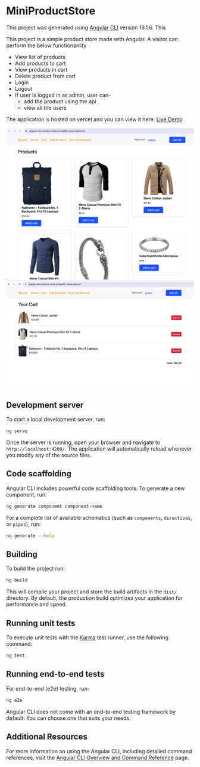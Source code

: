 # MiniProductStore

This project was generated using [Angular CLI](https://github.com/angular/angular-cli) version 19.1.6.
This 

This project is a simple product store made with Angular. A visitor can perform the below functionanlity
* View list of products
* Add products to cart
* View products in cart
* Delete product from cart
* Login
* Logout
* If user is logged in as admin, user can-
    - add the product using the api
    - view all the users

The application is hosted on vercel and you can view it here: 
[Live Demo](https://angular-mini-product-store-jovzqy992.vercel.app/home)

![Products List](src/assets/products.png)
![Shopping Cart](src/assets/cart.png)


## Development server

To start a local development server, run:

```bash
ng serve
```

Once the server is running, open your browser and navigate to `http://localhost:4200/`. The application will automatically reload whenever you modify any of the source files.

## Code scaffolding

Angular CLI includes powerful code scaffolding tools. To generate a new component, run:

```bash
ng generate component component-name
```

For a complete list of available schematics (such as `components`, `directives`, or `pipes`), run:

```bash
ng generate --help
```

## Building

To build the project run:

```bash
ng build
```

This will compile your project and store the build artifacts in the `dist/` directory. By default, the production build optimizes your application for performance and speed.

## Running unit tests

To execute unit tests with the [Karma](https://karma-runner.github.io) test runner, use the following command:

```bash
ng test
```

## Running end-to-end tests

For end-to-end (e2e) testing, run:

```bash
ng e2e
```

Angular CLI does not come with an end-to-end testing framework by default. You can choose one that suits your needs.

## Additional Resources

For more information on using the Angular CLI, including detailed command references, visit the [Angular CLI Overview and Command Reference](https://angular.dev/tools/cli) page.
